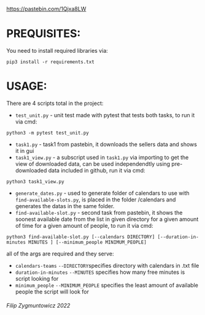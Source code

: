 https://pastebin.com/1Qjxa8LW

# PREQUISITES:

You need to install required libraries via:
```
pip3 install -r requirements.txt
```
# USAGE:

There are 4 scripts total in the project:

- `test_unit.py` - unit test made with pytest that tests both tasks, to run it via cmd:
```
python3 -m pytest test_unit.py
```
- `task1.py` - task1 from pastebin, it downloads the sellers data and shows it in gui
- `task1_view.py` - a subscript used in `task1.py` via importing to get the view of downloaded data, can be used independendtly using pre-downloaded data included in github, run it via cmd:
```
python3 task1_view.py
```
- `generate_dates.py` - used to generate folder of calendars to use with `find-available-slots.py`, is placed in the folder /calendars and generates the datas in the same folder.
- `find-available-slot.py` - second task from pastebin, it shows the soonest available date from the list in given directory for a given amount of time for a given amount of people, to run it via cmd:
```
python3 find-available-slot.py [--calendars DIRECTORY] [--duration-in-minutes MINUTES ] [--minimum_people MINIMUM_PEOPLE] 
```
all of the args are required and they serve:

  - `calendars-teams` `--DIRECTORY`specifies directory with calendars in .txt file
  - `duration-in-minutes` `--MINUTES` specifies how many free minutes is script looking for
  - `minimum_people` `--MINIMUM_PEOPLE` specifies the least amount of available people the script will look for

 ###### Filip Zygmuntowicz 2022
